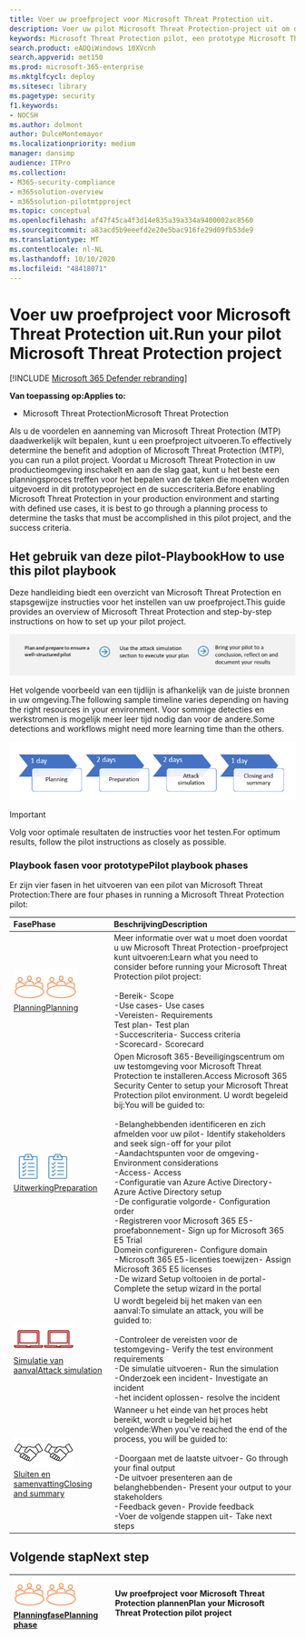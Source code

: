```yaml
---
title: Voer uw proefproject voor Microsoft Threat Protection uit.
description: Voer uw pilot Microsoft Threat Protection-project uit om de voordelen en aanneming van Microsoft Threat Protection (MTP) te bepalen.
keywords: Microsoft Threat Protection pilot, een prototype Microsoft Threat Protection-project, Microsoft Threat Protection evalueren in productie, Microsoft Threat Protection pilotproject, Cyber beveiliging, geavanceerde permanente bedreiging, beveiliging van uw organisatie, apparaten, apparaat, identiteit, gebruikers, gegevens, toepassingen, incidenten, geautomatiseerd onderzoek en herstel, geavanceerde jacht
search.product: eADQiWindows 10XVcnh
search.appverid: met150
ms.prod: microsoft-365-enterprise
ms.mktglfcycl: deploy
ms.sitesec: library
ms.pagetype: security
f1.keywords:
- NOCSH
ms.author: dolmont
author: DulceMontemayor
ms.localizationpriority: medium
manager: dansimp
audience: ITPro
ms.collection:
- M365-security-compliance
- m365solution-overview
- m365solution-pilotmtpproject
ms.topic: conceptual
ms.openlocfilehash: af47f45ca4f3d14e835a39a334a9400002ac8560
ms.sourcegitcommit: a83acd5b9eeefd2e20e5bac916fe29d09fb53de9
ms.translationtype: MT
ms.contentlocale: nl-NL
ms.lasthandoff: 10/10/2020
ms.locfileid: "48418071"
---
```

# <a name="run-your-pilot-microsoft-threat-protection-project"></a><span data-ttu-id="0e2fb-104">Voer uw proefproject voor Microsoft Threat Protection uit.</span><span class="sxs-lookup"><span data-stu-id="0e2fb-104">Run your pilot Microsoft Threat Protection project</span></span> 

[!INCLUDE [Microsoft 365 Defender rebranding](../includes/microsoft-defender.md)]


<span data-ttu-id="0e2fb-105">**Van toepassing op:**</span><span class="sxs-lookup"><span data-stu-id="0e2fb-105">**Applies to:**</span></span>
- <span data-ttu-id="0e2fb-106">Microsoft Threat Protection</span><span class="sxs-lookup"><span data-stu-id="0e2fb-106">Microsoft Threat Protection</span></span>

<span data-ttu-id="0e2fb-107">Als u de voordelen en aanneming van Microsoft Threat Protection (MTP) daadwerkelijk wilt bepalen, kunt u een proefproject uitvoeren.</span><span class="sxs-lookup"><span data-stu-id="0e2fb-107">To effectively determine the benefit and adoption of Microsoft Threat Protection (MTP), you can run a pilot project.</span></span> <span data-ttu-id="0e2fb-108">Voordat u Microsoft Threat Protection in uw productieomgeving inschakelt en aan de slag gaat, kunt u het beste een planningsproces treffen voor het bepalen van de taken die moeten worden uitgevoerd in dit prototypeproject en de succescriteria.</span><span class="sxs-lookup"><span data-stu-id="0e2fb-108">Before enabling Microsoft Threat Protection in your production environment and starting with defined use cases, it is best to go through a planning process to determine the tasks that must be accomplished in this pilot project, and the success criteria.</span></span> 


## <a name="how-to-use-this-pilot-playbook"></a><span data-ttu-id="0e2fb-109">Het gebruik van deze pilot-Playbook</span><span class="sxs-lookup"><span data-stu-id="0e2fb-109">How to use this pilot playbook</span></span>

<span data-ttu-id="0e2fb-110">Deze handleiding biedt een overzicht van Microsoft Threat Protection en stapsgewijze instructies voor het instellen van uw proefproject.</span><span class="sxs-lookup"><span data-stu-id="0e2fb-110">This guide provides an overview of Microsoft Threat Protection and step-by-step instructions on how to set up your pilot project.</span></span> 

![Fasen in de proefwerken met Microsoft Threat Protection](../../media/pilotphases.png)

<span data-ttu-id="0e2fb-112">Het volgende voorbeeld van een tijdlijn is afhankelijk van de juiste bronnen in uw omgeving.</span><span class="sxs-lookup"><span data-stu-id="0e2fb-112">The following sample timeline varies depending on having the right resources in your environment.</span></span> <span data-ttu-id="0e2fb-113">Voor sommige detecties en werkstromen is mogelijk meer leer tijd nodig dan voor de andere.</span><span class="sxs-lookup"><span data-stu-id="0e2fb-113">Some detections and workflows might need more learning time than the others.</span></span>

![Voorbeeld van een tijdlijn met een Microsoft Threat Protection-proef](../../media/pilotimeline.png)

>[!IMPORTANT]
><span data-ttu-id="0e2fb-115">Volg voor optimale resultaten de instructies voor het testen.</span><span class="sxs-lookup"><span data-stu-id="0e2fb-115">For optimum results, follow the pilot instructions as closely as possible.</span></span>


### <a name="pilot-playbook-phases"></a><span data-ttu-id="0e2fb-116">Playbook fasen voor prototype</span><span class="sxs-lookup"><span data-stu-id="0e2fb-116">Pilot playbook phases</span></span> 

<span data-ttu-id="0e2fb-117">Er zijn vier fasen in het uitvoeren van een pilot van Microsoft Threat Protection:</span><span class="sxs-lookup"><span data-stu-id="0e2fb-117">There are four phases in running a Microsoft Threat Protection pilot:</span></span>

|<span data-ttu-id="0e2fb-118">Fase</span><span class="sxs-lookup"><span data-stu-id="0e2fb-118">Phase</span></span> | <span data-ttu-id="0e2fb-119">Beschrijving</span><span class="sxs-lookup"><span data-stu-id="0e2fb-119">Description</span></span> | 
|:-------|:-----|
| <span data-ttu-id="0e2fb-120">![Planning](../../media/mtp/plan.png)</span><span class="sxs-lookup"><span data-stu-id="0e2fb-120">![Planning](../../media/mtp/plan.png)</span></span><br>[<span data-ttu-id="0e2fb-121">Planning</span><span class="sxs-lookup"><span data-stu-id="0e2fb-121">Planning</span></span>](mtp-pilot-plan.md)| <span data-ttu-id="0e2fb-122">Meer informatie over wat u moet doen voordat u uw Microsoft Threat Protection-proefproject kunt uitvoeren:</span><span class="sxs-lookup"><span data-stu-id="0e2fb-122">Learn what you need to consider before running your Microsoft Threat Protection pilot project:</span></span> <br><br><span data-ttu-id="0e2fb-123">-Bereik</span><span class="sxs-lookup"><span data-stu-id="0e2fb-123">- Scope</span></span> <br> <span data-ttu-id="0e2fb-124">-Use cases</span><span class="sxs-lookup"><span data-stu-id="0e2fb-124">- Use cases</span></span> <br><span data-ttu-id="0e2fb-125">-Vereisten</span><span class="sxs-lookup"><span data-stu-id="0e2fb-125">- Requirements</span></span> <br><span data-ttu-id="0e2fb-126">Test plan</span><span class="sxs-lookup"><span data-stu-id="0e2fb-126">- Test plan</span></span> <br> <span data-ttu-id="0e2fb-127">-Succescriteria</span><span class="sxs-lookup"><span data-stu-id="0e2fb-127">- Success criteria</span></span> <br> <span data-ttu-id="0e2fb-128">-Scorecard</span><span class="sxs-lookup"><span data-stu-id="0e2fb-128">- Scorecard</span></span> 
| <span data-ttu-id="0e2fb-129">![Uitwerking](../../media/mtp/prep.png)</span><span class="sxs-lookup"><span data-stu-id="0e2fb-129">![Preparation](../../media/mtp/prep.png)</span></span> <br>[<span data-ttu-id="0e2fb-130">Uitwerking</span><span class="sxs-lookup"><span data-stu-id="0e2fb-130">Preparation</span></span>](mtp-evaluation.md)|  <span data-ttu-id="0e2fb-131">Open Microsoft 365-Beveiligingscentrum om uw testomgeving voor Microsoft Threat Protection te installeren.</span><span class="sxs-lookup"><span data-stu-id="0e2fb-131">Access Microsoft 365 Security Center to setup your Microsoft Threat Protection pilot  environment.</span></span> <span data-ttu-id="0e2fb-132">U wordt begeleid bij:</span><span class="sxs-lookup"><span data-stu-id="0e2fb-132">You will be guided to:</span></span><br><br><span data-ttu-id="0e2fb-133">-Belanghebbenden identificeren en zich afmelden voor uw pilot</span><span class="sxs-lookup"><span data-stu-id="0e2fb-133">- Identify stakeholders and seek sign-off for your pilot</span></span> <br> <span data-ttu-id="0e2fb-134">-Aandachtspunten voor de omgeving</span><span class="sxs-lookup"><span data-stu-id="0e2fb-134">- Environment considerations</span></span> <br><span data-ttu-id="0e2fb-135">-Access</span><span class="sxs-lookup"><span data-stu-id="0e2fb-135">- Access</span></span> <br><span data-ttu-id="0e2fb-136">-Configuratie van Azure Active Directory</span><span class="sxs-lookup"><span data-stu-id="0e2fb-136">- Azure Active Directory setup</span></span> <br> <span data-ttu-id="0e2fb-137">-De configuratie volgorde</span><span class="sxs-lookup"><span data-stu-id="0e2fb-137">- Configuration order</span></span> <br> <span data-ttu-id="0e2fb-138">-Registreren voor Microsoft 365 E5-proefabonnement</span><span class="sxs-lookup"><span data-stu-id="0e2fb-138">- Sign up for Microsoft 365 E5 Trial</span></span> <br> <span data-ttu-id="0e2fb-139">Domein configureren</span><span class="sxs-lookup"><span data-stu-id="0e2fb-139">- Configure domain</span></span> <br><span data-ttu-id="0e2fb-140">-Microsoft 365 E5-licenties toewijzen</span><span class="sxs-lookup"><span data-stu-id="0e2fb-140">- Assign Microsoft 365 E5 licenses</span></span> <br> <span data-ttu-id="0e2fb-141">-De wizard Setup voltooien in de portal</span><span class="sxs-lookup"><span data-stu-id="0e2fb-141">- Complete the setup wizard in the portal</span></span>|
| <span data-ttu-id="0e2fb-142">![Simulatie van aanval](../../media/mtp/run-sim.png)</span><span class="sxs-lookup"><span data-stu-id="0e2fb-142">![Attack simulation](../../media/mtp/run-sim.png)</span></span> <br>[<span data-ttu-id="0e2fb-143">Simulatie van aanval</span><span class="sxs-lookup"><span data-stu-id="0e2fb-143">Attack simulation</span></span>](mtp-pilot-simulate.md) | <span data-ttu-id="0e2fb-144">U wordt begeleid bij het maken van een aanval:</span><span class="sxs-lookup"><span data-stu-id="0e2fb-144">To simulate an attack, you will be guided to:</span></span><br><br><span data-ttu-id="0e2fb-145">-Controleer de vereisten voor de testomgeving</span><span class="sxs-lookup"><span data-stu-id="0e2fb-145">- Verify the test environment requirements</span></span> <br><span data-ttu-id="0e2fb-146">-De simulatie uitvoeren</span><span class="sxs-lookup"><span data-stu-id="0e2fb-146">-  Run the simulation</span></span> <br><span data-ttu-id="0e2fb-147">-Onderzoek een incident</span><span class="sxs-lookup"><span data-stu-id="0e2fb-147">- Investigate an incident</span></span> <br><span data-ttu-id="0e2fb-148">-het incident oplossen</span><span class="sxs-lookup"><span data-stu-id="0e2fb-148">- resolve the incident</span></span> 
| <span data-ttu-id="0e2fb-149">![Sluiten en samenvatting](../../media/mtp/close.png)</span><span class="sxs-lookup"><span data-stu-id="0e2fb-149">![Closing and summary](../../media/mtp/close.png)</span></span> <br>[<span data-ttu-id="0e2fb-150">Sluiten en samenvatting</span><span class="sxs-lookup"><span data-stu-id="0e2fb-150">Closing and summary</span></span>](mtp-pilot-close.md) | <span data-ttu-id="0e2fb-151">Wanneer u het einde van het proces hebt bereikt, wordt u begeleid bij het volgende:</span><span class="sxs-lookup"><span data-stu-id="0e2fb-151">When you've reached the end of the process, you will be guided to:</span></span><br><br><span data-ttu-id="0e2fb-152">-Doorgaan met de laatste uitvoer</span><span class="sxs-lookup"><span data-stu-id="0e2fb-152">- Go through your final output</span></span><br><span data-ttu-id="0e2fb-153">-De uitvoer presenteren aan de belanghebbenden</span><span class="sxs-lookup"><span data-stu-id="0e2fb-153">- Present your output to your stakeholders</span></span> <br><span data-ttu-id="0e2fb-154">-Feedback geven</span><span class="sxs-lookup"><span data-stu-id="0e2fb-154">- Provide feedback</span></span> <br><span data-ttu-id="0e2fb-155">-Voer de volgende stappen uit</span><span class="sxs-lookup"><span data-stu-id="0e2fb-155">- Take next steps</span></span> 

## <a name="next-step"></a><span data-ttu-id="0e2fb-156">Volgende stap</span><span class="sxs-lookup"><span data-stu-id="0e2fb-156">Next step</span></span>
|<span data-ttu-id="0e2fb-157">![Planningfase](../../media/mtp/plan.png)</span><span class="sxs-lookup"><span data-stu-id="0e2fb-157">![Planning phase](../../media/mtp/plan.png)</span></span> <br>[<span data-ttu-id="0e2fb-158">Planningfase</span><span class="sxs-lookup"><span data-stu-id="0e2fb-158">Planning phase</span></span>](mtp-pilot-plan.md) | <span data-ttu-id="0e2fb-159">Uw proefproject voor Microsoft Threat Protection plannen</span><span class="sxs-lookup"><span data-stu-id="0e2fb-159">Plan your Microsoft Threat Protection pilot project</span></span> 
|:-------|:-----|
